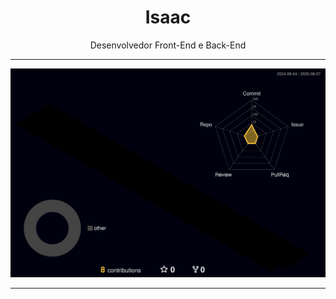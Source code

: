 <h1 align="center">Isaac</h1>

<p align="center">
  Desenvolvedor Front-End e Back-End
</p>

---

![](profile-3d-contrib/profile-night-rainbow.svg)


---
